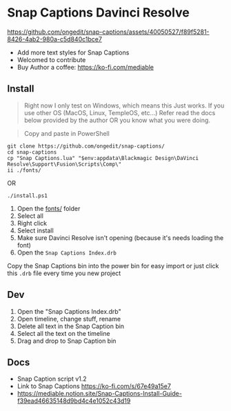 # Snap Captions Davinci Resolve

https://github.com/ongedit/snap-captions/assets/40050527/f89f5281-8426-4ab2-980a-c5d840c1bce7

- Add more text styles for Snap Captions
- Welcomed to contribute
- Buy Author a coffee: <https://ko-fi.com/mediable>

## Install

> Right now I only test on Windows, which means this Just works. If you use other OS (MacOS, Linux, 
TempleOS, etc...) Refer read the docs below provided by the author OR you know what you were doing.

> Copy and paste in PowerShell
```pwsh
git clone https://github.com/ongedit/snap-captions/
cd snap-captions
cp "Snap Captions.lua" "$env:appdata\Blackmagic Design\DaVinci Resolve\Support\Fusion\Scripts\Comp\"
ii ./fonts/
```

OR

```pwsh
./install.ps1
```

1. Open the [fonts/](./fonts/) folder 
1. Select all
1. Right click
1. Select install
1. Make sure Davinci Resolve isn't opening (because it's needs loading the font)
1. Open the `Snap Captions Index.drb`


Copy the Snap Captions bin into the power bin for easy import or just click this `.drb` file every time you new project

## Dev 

1. Open the "Snap Captions Index.drb"
2. Open timeline, change stuff, rename
3. Delete all text in the Snap Caption bin
4. Select all the text on the timeline
5. Drag and drop to Snap Caption bin

## Docs

- Snap Caption script v1.2
- Link to Snap Captions <https://ko-fi.com/s/67e49a15e7>
- https://mediable.notion.site/Snap-Captions-Install-Guide-f39ead46635148d9bd4c4e1052c43d19 
